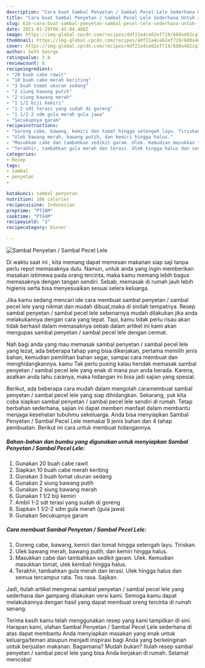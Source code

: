 ```yaml
---
description: "Cara buat Sambal Penyetan / Sambal Pecel Lele Sederhana Untuk Jualan"
title: "Cara buat Sambal Penyetan / Sambal Pecel Lele Sederhana Untuk Jualan"
slug: 616-cara-buat-sambal-penyetan-sambal-pecel-lele-sederhana-untuk-jualan
date: 2021-01-29T06:45:04.488Z
image: https://img-global.cpcdn.com/recipes/4df21a4ce62ef719/680x482cq70/sambal-penyetan-sambal-pecel-lele-foto-resep-utama.jpg
thumbnail: https://img-global.cpcdn.com/recipes/4df21a4ce62ef719/680x482cq70/sambal-penyetan-sambal-pecel-lele-foto-resep-utama.jpg
cover: https://img-global.cpcdn.com/recipes/4df21a4ce62ef719/680x482cq70/sambal-penyetan-sambal-pecel-lele-foto-resep-utama.jpg
author: Seth George
ratingvalue: 3.8
reviewcount: 6
recipeingredient:
- "20 buah cabe rawit"
- "10 buah cabe merah keriting"
- "3 buah tomat ukuran sedang"
- "2 siung bawang putih"
- "2 siung bawang merah"
- "1 1/2 biji kemiri"
- "1-2 sdt terasi yang sudah di goreng"
- "1 1/2-2 sdm gula merah gula jawa"
- "Secukupnya garam"
recipeinstructions:
- "Goreng cabe, bawang, kemiri dan tomat hingga setengah layu. Tiriskan."
- "Ulek bawang merah, bawang putih, dan kemiri hingga halus."
- "Masukkan cabe dan tambahkan sedikit garam. Ulek. Kemudian masukkan tomat, ulek kembali hingga halus."
- "Terakhir, tambahkan gula merah dan terasi. Ulek hingga halus dan semua tercampur rata. Tes rasa. Sajikan."
categories:
- Resep
tags:
- sambal
- penyetan
- 

katakunci: sambal penyetan  
nutrition: 166 calories
recipecuisine: Indonesian
preptime: "PT28M"
cooktime: "PT44M"
recipeyield: "3"
recipecategory: Dinner

---
```



![Sambal Penyetan / Sambal Pecel Lele](https://img-global.cpcdn.com/recipes/4df21a4ce62ef719/680x482cq70/sambal-penyetan-sambal-pecel-lele-foto-resep-utama.jpg)

Di waktu  saat ini , kita memang dapat memesan makanan siap saji tanpa perlu repot memasaknya dulu. Namun, untuk anda yang ingin memberikan masakan istimewa pada orang tercinta, maka kamu memang lebih bagus memasaknya dengan tangan sendiri. Sebab, memasak di rumah jauh lebih higienis serta bisa menyesuaikan sesuai selera keluarga.

Jika kamu sedang mencari ide cara membuat sambal penyetan / sambal pecel lele yang nikmat dan mudah dibuat,maka di sinilah tempatnya. Resep sambal penyetan / sambal pecel lele  sebenarnya mudah dilakukan jika anda melakukannya dengan cara yang tepat. Tapi, kamu tidak perlu risau akan tidak berhasil dalam memasaknya 
sebab dalam artikel ini kami akan mengupas sambal penyetan / sambal pecel lele dengan cermat.  



Nah bagi anda yang mau memasak sambal penyetan / sambal pecel lele yang lezat, ada beberapa tahap yang bisa dikerjakan, pertama memilih jenis bahan, kemudian pemilihan bahan segar, sampai cara membuat dan menghidangkannya. kamu Tak perlu pusing kalau hendak memasak sambal penyetan / sambal pecel lele yang enak di mana pun anda berada. Karena, asalkan anda  tahu caranya, maka hidangan ini bisa jadi sajian yang spesial.

Berikut, ada beberapa cara mudah dalam mengolah caramembuat sambal penyetan / sambal pecel lele yang siap dihidangkan. Sekarang, yuk kita coba siapkan sambal penyetan / sambal pecel lele sendiri di rumah. Tetap berbahan sederhana, sajian ini dapat memberi manfaat dalam membantu menjaga kesehatan tubuhmu sekeluarga. Anda bisa menyiapkan Sambal Penyetan / Sambal Pecel Lele memakai 9 jenis bahan dan 4 tahap pembuatan. Berikut ini cara untuk membuat hidangannya.

<!--inarticleads1-->

##### Bahan-bahan dan bumbu yang digunakan untuk menyiapkan Sambal Penyetan / Sambal Pecel Lele:

1. Gunakan 20 buah cabe rawit
1. Siapkan 10 buah cabe merah keriting
1. Gunakan 3 buah tomat ukuran sedang
1. Gunakan 2 siung bawang putih
1. Gunakan 2 siung bawang merah
1. Gunakan 1 1/2 biji kemiri
1. Ambil 1-2 sdt terasi yang sudah di goreng
1. Siapkan 1 1/2-2 sdm gula merah (gula jawa)
1. Gunakan Secukupnya garam




<!--inarticleads2-->

##### Cara membuat Sambal Penyetan / Sambal Pecel Lele:

1. Goreng cabe, bawang, kemiri dan tomat hingga setengah layu. Tiriskan.
1. Ulek bawang merah, bawang putih, dan kemiri hingga halus.
1. Masukkan cabe dan tambahkan sedikit garam. Ulek. Kemudian masukkan tomat, ulek kembali hingga halus.
1. Terakhir, tambahkan gula merah dan terasi. Ulek hingga halus dan semua tercampur rata. Tes rasa. Sajikan.




Jadi, itulah artikel mengenai  sambal penyetan / sambal pecel lele  yang sederhana dan gampang dilakukan versi kami. Semoga kamu dapat melakukannya dengan hasil yang dapat membuat oreng tercinta di rumah senang. 

Terima kasih kamu telah menggunakan resep yang kami tampilkan di sini. Harapan kami, olahan  Sambal Penyetan / Sambal Pecel Lele sederhana di atas dapat membantu Anda menyiapkan masakan yang enak untuk keluarga/teman ataupun menjadi inspirasi bagi Anda yang berkeinginan untuk berjualan makanan. Bagaimana? Mudah bukan? Itulah resep sambal penyetan / sambal pecel lele yang bisa Anda kerjakan di rumah. Selamat mencoba!

